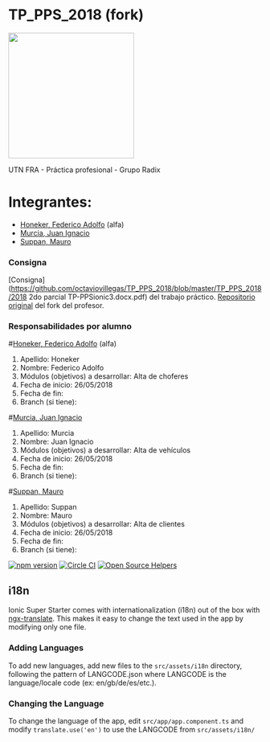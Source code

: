 # TP_PPS_2018 (fork)

<img src="https://pbs.twimg.com/profile_images/384918342/utnfra_400x400.jpg" width="250" />

UTN FRA - Práctica profesional - Grupo Radix

# Integrantes: 
* [Honeker, Federico Adolfo](http://github.com/hnkr777) (alfa)
* [Murcia, Juan Ignacio](http://github.com/JuanM96)
* [Suppan, Mauro](http://github.com/MauroSuppan)


### Consigna

[Consigna](https://github.com/octaviovillegas/TP_PPS_2018/blob/master/TP_PPS_2018/2018 2do parcial TP-PPSionic3.docx.pdf) del trabajo práctico.
[Repositorio original](https://github.com/octaviovillegas/TP_PPS_2018.git) del fork del profesor.


### Responsabilidades por alumno


#[Honeker, Federico Adolfo](http://github.com/hnkr777) (alfa)

1. Apellido: Honeker
2. Nombre: Federico Adolfo
3. Módulos (objetivos) a desarrollar: Alta de choferes
4. Fecha de inicio: 26/05/2018
5. Fecha de fin: 
6. Branch (si tiene):


#[Murcia, Juan Ignacio](http://github.com/JuanM96)

1. Apellido: Murcia
2. Nombre: Juan Ignacio
3. Módulos (objetivos) a desarrollar: Alta de vehículos
4. Fecha de inicio: 26/05/2018
5. Fecha de fin: 
6. Branch (si tiene): 


#[Suppan, Mauro](http://github.com/MauroSuppan)

1. Apellido: Suppan
2. Nombre: Mauro
3. Módulos (objetivos) a desarrollar: Alta de clientes
4. Fecha de inicio: 26/05/2018
5. Fecha de fin: 
6. Branch (si tiene):



[![npm version](https://badge.fury.io/js/ionic-angular.svg)](https://badge.fury.io/js/ionic-angular)
[![Circle CI](https://circleci.com/gh/ionic-team/ionic.svg?style=shield&circle-token=:circle-token)](https://circleci.com/gh/ionic-team/ionic)
[![Open Source Helpers](https://www.codetriage.com/ionic-team/ionic/badges/users.svg)](https://www.codetriage.com/ionic-team/ionic)


## i18n

Ionic Super Starter comes with internationalization (i18n) out of the box with
[ngx-translate](https://github.com/ngx-translate/core). This makes it easy to
change the text used in the app by modifying only one file. 

### Adding Languages

To add new languages, add new files to the `src/assets/i18n` directory,
following the pattern of LANGCODE.json where LANGCODE is the language/locale
code (ex: en/gb/de/es/etc.).

### Changing the Language

To change the language of the app, edit `src/app/app.component.ts` and modify
`translate.use('en')` to use the LANGCODE from `src/assets/i18n/`

